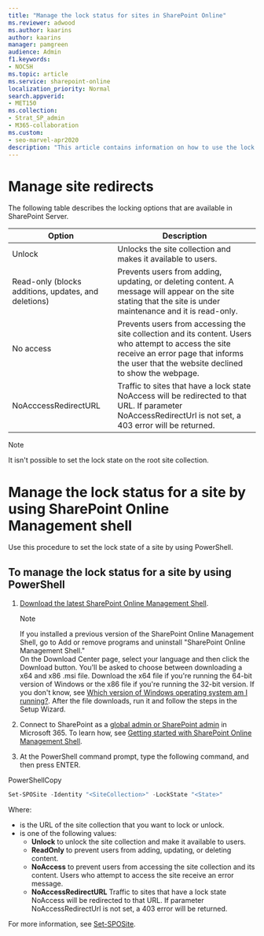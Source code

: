 ```yaml
---
title: "Manage the lock status for sites in SharePoint Online"
ms.reviewer: adwood
ms.author: kaarins
author: kaarins
manager: pamgreen
audience: Admin
f1.keywords:
- NOCSH
ms.topic: article
ms.service: sharepoint-online
localization_priority: Normal
search.appverid:
- MET150
ms.collection:  
- Strat_SP_admin
- M365-collaboration
ms.custom:
- seo-marvel-apr2020
description: "This article contains information on how to use the lock status of a site to control the actions allowed on a site collection."
---
```


# Manage site redirects

The following table describes the locking options that are available in SharePoint Server.


|Option  |Description  |
|---------|---------|
|Unlock |Unlocks the site collection and makes it available to users.  |
|Read-only (blocks additions, updates, and deletions)    |Prevents users from adding, updating, or deleting content. A message will appear on the site stating that the site is under maintenance and it is read-only.   |
|No access    |Prevents users from accessing the site collection and its content. Users who attempt to access the site receive an error page that informs the user that the website declined to show the webpage.    |
|NoAcccessRedirectURL   |Traffic to sites that have a lock state NoAccess will be redirected to that URL. If parameter NoAccessRedirectUrl is not set, a 403 error will be returned.    |

> [!NOTE]
> It isn't possible to set the lock state on the root site collection.

# Manage the lock status for a site by using SharePoint Online Management shell

Use this procedure to set the lock state of a site by using PowerShell.

## To manage the lock status for a site by using PowerShell

1. [Download the latest SharePoint Online Management Shell](https://go.microsoft.com/fwlink/p/?LinkId=255251).

    > [!NOTE]
    > If you installed a previous version of the SharePoint Online Management Shell, go to Add or remove programs and uninstall "SharePoint Online Management Shell." <br>On the Download Center page, select your language and then click the Download button. You'll be asked to choose between downloading a x64 and x86 .msi file. Download the x64 file if you're running the 64-bit version of Windows or the x86 file if you're running the 32-bit version. If you don't know, see [Which version of Windows operating system am I running?](https://support.microsoft.com/help/13443/windows-which-operating-system). After the file downloads, run it and follow the steps in the Setup Wizard.

2. Connect to SharePoint as a [global admin or SharePoint admin](/sharepoint/sharepoint-admin-role) in Microsoft 365. To learn how, see [Getting started with SharePoint Online Management Shell](/powershell/sharepoint/sharepoint-online/connect-sharepoint-online).

3. At the PowerShell command prompt, type the following command, and then press ENTER.
 
PowerShellCopy

 ```PowerShell
 Set-SPOSite -Identity "<SiteCollection>" -LockState "<State>"
 ```
Where:
- *<SiteCollection>* is the URL of the site collection that you want to lock or unlock.
- *<State>* is one of the following values:
  - **Unlock** to unlock the site collection and make it available to users.
  - **ReadOnly** to prevent users from adding, updating, or deleting content.
  - **NoAccess** to prevent users from accessing the site collection and its content. Users who attempt to access the site receive an error message.
  - **NoAccessRedirectURL** Traffic to sites that have a lock state NoAccess will be redirected to that URL. If parameter NoAccessRedirectUrl is not set, a 403 error will be returned.

For more information, see [Set-SPOSite](https://docs.microsoft.com/en-us/powershell/module/sharepoint-online/set-sposite).